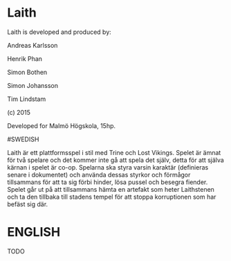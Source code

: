 # Laith

Laith is developed and produced by:

Andreas Karlsson

Henrik Phan

Simon Bothen

Simon Johansson

Tim Lindstam

(c) 2015

Developed for Malmö Högskola, 15hp.

#SWEDISH

Laith är ett plattformsspel i stil med Trine och Lost Vikings. Spelet är ämnat för två spelare
och det kommer inte gå att spela det själv, detta för att själva kärnan i spelet är co-op.
Spelarna ska styra varsin karaktär (definieras senare i dokumentet) och använda dessas
styrkor och förmågor tillsammans för att ta sig förbi hinder, lösa pussel och besegra fiender.
Spelet går ut på att tillsammans hämta en artefakt som heter Laithstenen och ta den tillbaka
till stadens tempel för att stoppa korruptionen som har befäst sig där.

# ENGLISH

TODO
